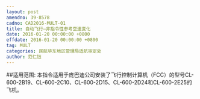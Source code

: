 ```yaml
---
layout: post
amendno: 39-8578
cadno: CAD2016-MULT-01
title: 自动飞行—非指令性参考空速变化
date: 2016-01-20 00:00:00 +0800
effdate: 2016-01-20 00:00:00 +0800
tag: MULT
categories: 民航华东地区管理局适航审定处
author: 范仁钰
---
```


##适用范围:
本指令适用于庞巴迪公司安装了飞行控制计算机（FCC）的型号CL-600-2B19、CL-600-2C10、CL-600-2D15、CL-600-2D24和CL-600-2E25的飞机。

